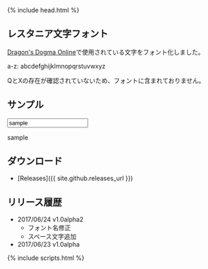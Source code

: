 {% include head.html %}
## レスタニア文字フォント
[Dragon's Dogma Online](http://www.dd-on.jp/)で使用されている文字をフォント化しました。

a-z: <span class="lestania">abcdefghijklmnopqrstuvwxyz</span>

QとXの存在が確認されていないため、フォントに含まれておりません。

## サンプル
<input id="sample-input" value="sample">
<p class="lestania" id="sample-text">sample</p>

## ダウンロード
* [Releases]({{ site.github.releases_url }})

## リリース履歴
* 2017/06/24 v1.0alpha2
  * フォント名修正
  * スペース文字追加
* 2017/06/23 v1.0alpha

{% include scripts.html %}
